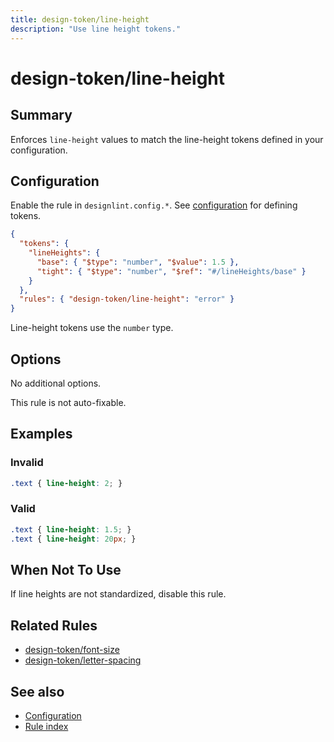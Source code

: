 ```yaml
---
title: design-token/line-height
description: "Use line height tokens."
---
```


# design-token/line-height

## Summary
Enforces `line-height` values to match the line-height tokens defined in your configuration.

## Configuration
Enable the rule in `designlint.config.*`. See [configuration](../../configuration.md) for defining tokens.

```json
{
  "tokens": {
    "lineHeights": {
      "base": { "$type": "number", "$value": 1.5 },
      "tight": { "$type": "number", "$ref": "#/lineHeights/base" }
    }
  },
  "rules": { "design-token/line-height": "error" }
}
```

Line-height tokens use the `number` type.

## Options
No additional options.

This rule is not auto-fixable.

## Examples

### Invalid

```css
.text { line-height: 2; }
```

### Valid

```css
.text { line-height: 1.5; }
.text { line-height: 20px; }
```

## When Not To Use
If line heights are not standardized, disable this rule.

## Related Rules
- [design-token/font-size](./font-size.md)
- [design-token/letter-spacing](./letter-spacing.md)

## See also
- [Configuration](../../configuration.md)
- [Rule index](../index.md)
